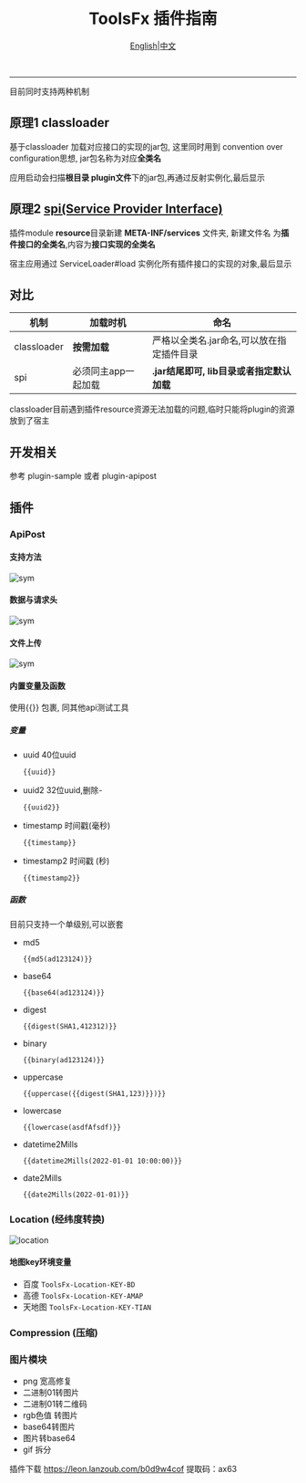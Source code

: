 <p> <h1 align="center">ToolsFx 插件指南</h1></p>
<p align="center">
<a href="README-plugin.md">English</a>|<a href="README-plugin-zh.md">中文</a>
</p>
 <img width=0 height=0 src="https://profile-counter.glitch.me/Leon406/count.svg" alt="Leon406:: Visitor's Count" />
 <img width=0 height=0 src="https://profile-counter.glitch.me/Leon406_ToolsFx/count.svg" alt="ToolsFx:: Visitor's Count" />

------

目前同时支持两种机制

## 原理1 classloader

基于classloader 加载对应接口的实现的jar包, 这里同时用到 convention over configuration思想, jar包名称为对应**全类名**

应用启动会扫描**根目录 plugin文件**下的jar包,再通过反射实例化,最后显示

## 原理2 [spi(Service Provider Interface)](https://en.wikipedia.org/wiki/Service_provider_interface)

插件module **resource**目录新建 **META-INF/services** 文件夹, 新建文件名 为**插件接口的全类名**,内容为**接口实现的全类名**

宿主应用通过  ServiceLoader#load 实例化所有插件接口的实现的对象,最后显示

## 对比

| 机制        | 加载时机            | 命名                          |
| ----------- | ------------------- |-----------------------------|
| classloader | **按需加载**        | 严格以全类名.jar命名,可以放在指定插件目录     |
| spi         | 必须同主app一起加载 | **.jar结尾即可, lib目录或者指定默认加载** |



classloader目前遇到插件resource资源无法加载的问题,临时只能将plugin的资源放到了宿主

## 开发相关

参考 plugin-sample 或者 plugin-apipost

## 插件

### ApiPost

#### **支持方法**

![sym](/art/plugin/apipost_methods.gif)

#### **数据与请求头**

![sym](/art/plugin/apipost_post.gif)

#### **文件上传**

![sym](/art/plugin/apipost-upload.gif)



#### 内置变量及函数

使用{{}} 包裹, 同其他api测试工具

##### 变量

- uuid  40位uuid

  ```
  {{uuid}}
  ```

- uuid2  32位uuid,删除-

  ```
  {{uuid2}}
  ```

- timestamp  时间戳(毫秒)

  ```
  {{timestamp}}
  ```

- timestamp2  时间戳 (秒)

  ```
  {{timestamp2}}
  ```

##### 函数

目前只支持一个单级别,可以嵌套

- md5

  ```
  {{md5(ad123124)}}
  ```

- base64

  ```
  {{base64(ad123124)}}
  ```

- digest

  ```
  {{digest(SHA1,412312)}}
  ```

- binary

  ```
  {{binary(ad123124)}}
  ```

- uppercase

  ```
  {{uppercase({{digest(SHA1,123)}})}}
  ```

- lowercase

  ```
  {{lowercase(asdfAfsdf)}}
  ```

- datetime2Mills

  ```
  {{datetime2Mills(2022-01-01 10:00:00)}}
  ```

- date2Mills

  ```
  {{date2Mills(2022-01-01)}}
  ```



### Location (经纬度转换)

![location](/art/plugin/location.gif)

#### 地图key环境变量 

- 百度 `ToolsFx-Location-KEY-BD`
- 高德 `ToolsFx-Location-KEY-AMAP`
- 天地图 `ToolsFx-Location-KEY-TIAN`

### Compression (压缩)

### 图片模块

- png 宽高修复
- 二进制01转图片
- 二进制01转二维码
- rgb色值 转图片
- base64转图片
- 图片转base64
- gif 拆分

插件下载 https://leon.lanzoub.com/b0d9w4cof 提取码：ax63
